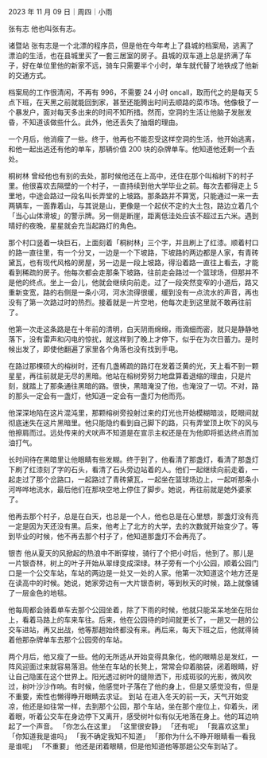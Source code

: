 
2023 年 11 月 09 日｜周四｜小雨

张有志
他也叫张有志。

诸暨站
张有志是一个北漂的程序员，但是他在今年考上了县城的档案局，逃离了漂泊的生活，也在县城里买了一套三居室的房子。县城的双车道上总是挤满了车子，好在单位里他的新家不远，骑车只需要半个小时，单车就代替了地铁成了他新的交通方式。

档案局的工作很清闲，不再有 996，不需要 24 小时 oncall，取而代之的是每天 5 点下班，在天黑之前就能回到家，甚至还能腾出时间去顺路的菜市场。他像极了一个暴发户，面对每天多出来的时间不知所措。然而，空洞的生活让他脑子发胀发昏，不知道该做些什么。此外，他还丢失了抽烟的理由。

一个月后，他消瘦了一些。终于，他再也不能忍受这样空洞的生活，他开始逃离，和他一起出逃还有他的单车，那辆价值 200 块的杂牌单车。他知道他还剩一个去处。

桐树林
曾经他也有别的去处，那时候他还在上高中，还住在那个叫榕树下的村子里。他很喜欢去隔壁的一个村子，一直持续到他大学毕业之前。每次去都得走上 5 里地，中途会路过一段名叫长弄堂的上坡路。那条路并不算宽，只能通过一来一去两辆车，一面靠着山，与其说是山，更像是一个起伏不定的大土包，路边立着几个「当心山体滑坡」的警示牌。另一侧是断崖，距离低洼处应该不超过五六米。遇到晴好的夜晚，星星就会充当起路灯的角色。

那个村口竖着一块巨石，上面刻着「桐树林」三个字，并且刷上了红漆。顺着村口的路一直往里，有一个分叉，一边是一个下坡路，下坡路的两边都是人家，有青砖黛瓦，也有现代风格的房屋，另一边是一段上坡路，得沿着路一直往上看去，才能看到稀疏的房子。他每次都会走那条下坡路，往前走会路过一个篮球场，但那并不是他的终点。坐上一会儿，他就会继续向前走。过了一段突然变窄的小道后，路又重新变宽，路的右侧是一条小河，河水流得很缓，缓到没有一点流水的声音，再也没有了第一次路过时的热烈。接着就是一片空地，他每次走到这里就不敢再往前了。

他第一次走这条路是在十年前的清明，白天阴雨绵绵，雨滴细而密，就只是静静地落下，没有雷声和闪电的惊扰，就这样到了晚上才停下，似乎在为次日蓄力。是时候出发了，即使他翻遍了家里各个角落也没有找到手电。

在路过那棵硕大的榕树时，还有几盏稀疏的路灯在发着泛黄的光，天上看不到一颗星星，再往前就是无尽的黑暗。他站在榕树旁努力地盘算着退缩的理由，只是片刻，就踏上了那条通往黑暗的路。很快，黑暗淹没了他，也淹没了一切。不对，路的那头一定会有一盏灯，他知道一定会有一盏灯为他而亮。

他深深地陷在这片混沌里，那颗榕树旁投射过来的灯光也开始模糊暗淡，眨眼间就彻底迷失在这片黑暗里。他只能隐约看到自己脚下的路，只有弄堂顶上吹下的风与他擦肩而过。远处传来的犬吠声不知道是在宣示主权还是在为他即将抵达终点而加油打气。

长时间待在黑暗里让他眼睛有些发糊。终于到了，他看清了那盏灯，看清了那盏灯下刷了红漆刻了字的石头，看清了石头旁边站着的人。他们一起继续向前走着，一起走过了那个岔路口，一起路过了青砖黛瓦，一起坐在篮球场边上，一起听那条小河哗哗地流水，最后他们在那块空地上停住了脚步。她说，再往前就是她外婆家了。

他再去那个村子，总是在白天，也总是一个人，他也总是在心里想，那盏灯没有亮一定是因为天还没有黑。后来，他考上了北方的大学，去的次数就开始变少了。等到毕业的时候，他不再去那个村子了，他知道那盏灯不会再亮了。

银杏
他从夏天的风掀起的热浪中不断穿梭，骑行了个把小时后，他到了。那儿是一片银杏林，树上的叶子开始从翠绿变成深绿。林子旁有一个小公园，顺着公园门口是一个公交车站，车站的两边是一处又一处的人家。他第一次知道这个地方还是在读高中的时候。她说，她家旁边有一大片银杏树，等到秋天的时候，路上就像铺了一层金色的地毯。

他每周都会骑着单车去那个公园坐着，除了下雨的时候，他就只能呆呆地坐在阳台上，看着马路上的车来车往。后来，他在公园待的时间就更长了，一趟又一趟的公交车进站，再又出战，他等那趟始终都没有来。再后来，每天下班之后，他就得骑着他那杂牌单车去那个公园旁的车站。

两个月后，他又瘦了一些。他的无所适从开始变得具象化，他的眼睛总是发红，一阵风迎面过来就容易落泪。他坐在车站的长凳上，常常会仰着脑袋，闭着眼睛，好让自己隐匿在这个世界上。阳光透过树叶的缝隙洒下，形成斑驳的光影，微风吹过，树叶沙沙作响。有时候，他感觉叶子落在了他的身上，但是又感觉没有，但是不重要，索性也懒得睁开眼睛去求证。
到站
在进入冬天的前一天，天气开始变凉，他还是如往常一样，去到那个公园，那个车站，坐在那个座位上，仰着头，闭着眼，听着公交车在身边停下又离开，感受树叶似有似无地落在身上。他的耳边响起了一个声音。
「你怎么在这里」
「这里很安静」
「还有呢」
「我喜欢这里」
「你知道我是谁吗」
「我不确定我知不知道」
「那你为什么不睁开眼睛看一看我是谁呢」
「不重要」
他还是闭着眼睛，但是他知道他等那趟公交车到站了。
